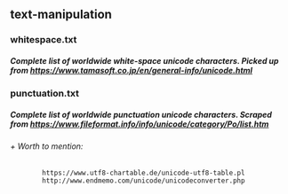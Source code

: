 ## text-manipulation


### whitespace.txt
##### Complete list of worldwide white-space unicode characters. Picked up from https://www.tamasoft.co.jp/en/general-info/unicode.html

### punctuation.txt
##### Complete list of worldwide punctuation unicode characters. Scraped from https://www.fileformat.info/info/unicode/category/Po/list.htm

###### + Worth to mention:
			https://www.utf8-chartable.de/unicode-utf8-table.pl
			http://www.endmemo.com/unicode/unicodeconverter.php 
